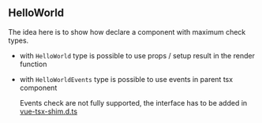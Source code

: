 ## HelloWorld

The idea here is to show how declare a component with maximum check types.

- with `HelloWorld` type is possible to use props / setup result in the render function
- with `HelloWorldEvents` type is possible to use events in parent tsx component
  
  Events check are not fully supported, the interface has to be added in 
  [vue-tsx-shim.d.ts](/types/vue-tsx-shim.d.ts)
